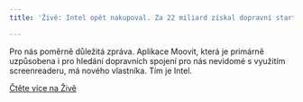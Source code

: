 ```yaml
---
title: 'Živě: Intel opět nakupoval. Za 22 miliard získal dopravní startup Moovit'

---
```

Pro nás poměrně důležitá zpráva. Aplikace Moovit, která je primárně uzpůsobena i pro hledání dopravních spojení pro nás nevidomé s využitím screenreaderu, má nového vlastníka. Tím je Intel. 

[Čtěte více na Živě](https://connect.zive.cz/clanky/intel-opet-nakupoval-za-22-miliard-ziskal-dopravni-startup-moovit/sc-320-a-203744/default.aspx)